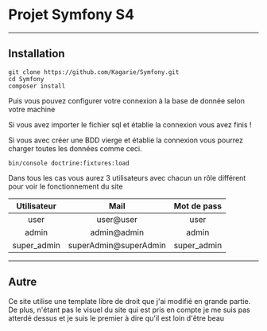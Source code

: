 # Projet Symfony S4 

---

## Installation

```
git clone https://github.com/Kagarie/Symfony.git
cd Symfony
composer install
```

Puis vous pouvez configurer votre connexion à la base de donnée selon votre machine

Si vous avez importer le fichier sql et établie la connexion vous avez finis !

Si vous avec créer une BDD vierge et établie la connexion vous pourrez charger toutes les données comme ceci.

```
bin/console doctrine:fixtures:load
```

Dans tous les cas vous aurez 3 utilisateurs avec chacun un rôle différent pour voir le fonctionnement du site

|Utilisateur|Mail                  |Mot de pass |
|:---------:|:--------------------:|:----------:|
|user       | user@user            |user        |
|admin      | admin@admin          |admin       |
|super_admin| superAdmin@superAdmin|super_admin |

----
## Autre 

Ce site utilise une template libre de droit que j'ai modifié en grande partie. De plus, n'étant pas le visuel du site qui est pris en compte je me suis pas atterdé dessus et je suis le premier à dire qu'il est loin d'être beau
